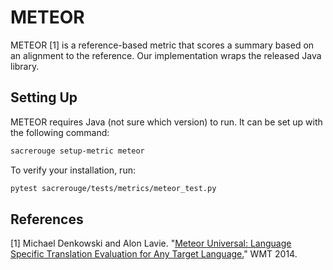 # METEOR
METEOR [1] is a reference-based metric that scores a summary based on an alignment to the reference.
Our implementation wraps the released Java library.

## Setting Up
METEOR requires Java (not sure which version) to run.
It can be set up with the following command:
```bash
sacrerouge setup-metric meteor
```

To verify your installation, run:
```bash
pytest sacrerouge/tests/metrics/meteor_test.py
```

## References
[1] Michael Denkowski and Alon Lavie. "[Meteor Universal: Language Specific Translation Evaluation for Any Target Language.](https://www.cs.cmu.edu/~alavie/METEOR/pdf/meteor-1.5.pdf)" WMT 2014.